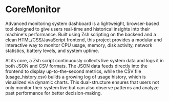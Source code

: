 # CoreMonitor
Advanced monitoring system dashboard is a lightweight, browser-based tool designed to give users real-time and historical insights into their machine's performance. Built using Zsh scripting on the backend and a clean HTML/CSS/JavaScript frontend, this project provides a modular and interactive way to monitor CPU usage, memory, disk activity, network statistics, battery levels, and system uptime.

At its core, a Zsh script continuously collects live system data and logs it in both JSON and CSV formats. The JSON data feeds directly into the frontend to display up-to-the-second metrics, while the CSV file (usage_history.csv) builds a growing log of usage history, which is visualized via dynamic charts. This dual-structure ensures that users not only monitor their system live but can also observe patterns and analyze past performance for better decision-making.
